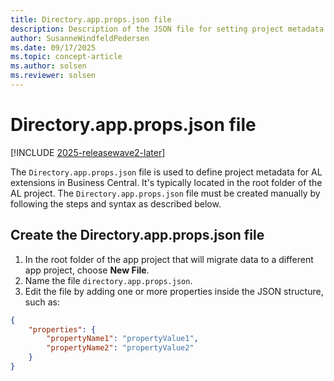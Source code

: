 ```yaml
---
title: Directory.app.props.json file
description: Description of the JSON file for setting project metadata in AL extensions for Business Central.
author: SusanneWindfeldPedersen
ms.date: 09/17/2025
ms.topic: concept-article
ms.author: solsen
ms.reviewer: solsen
---
```


# Directory.app.props.json file

[!INCLUDE [2025-releasewave2-later](../includes/2025-releasewave2-later.md)]

The `Directory.app.props.json` file is used to define project metadata for AL extensions in Business Central. It's typically located in the root folder of the AL project. The `Directory.app.props.json` file must be created manually by following the steps and syntax as described below.

## Create the Directory.app.props.json file


1) In the root folder of the app project that will migrate data to a different app project, choose **New File**.
2) Name the file `directory.app.props.json`.
3) Edit the file by adding one or more properties inside the JSON structure, such as:

```json
{
    "properties": {
        "propertyName1": "propertyValue1",
        "propertyName2": "propertyValue2"
    }
}
```